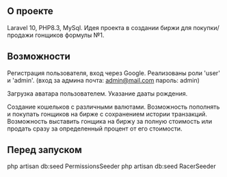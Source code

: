 ## О проекте

Laravel 10, PHP8.3, MySql.
Идея проекта в создании биржи для покупки/продажи гонщиков формулы №1.

## Возможности
Регистрация пользователя, вход через Google.
Реализованы роли 'user' и 'admin'. 
(вход за админа почта: admin@mail.com пароль: admin)

Загрузка аватара пользователем.
Указание дааты рождения.

Создание кошельков с различными валютами. 
Возможность пополнять и покупать гонщиков на бирже с сохранением истории транзакций.
Возможность выставить гонщика на биржу за полную стоимость или продать сразу за определенный процент от его стоимости.

## Перед запуском
php artisan db:seed PermissionsSeeder
php artisan db:seed RacerSeeder

